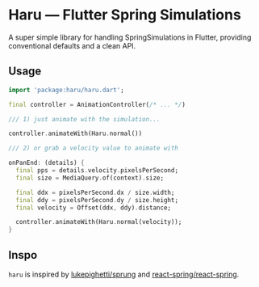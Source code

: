 # Haru — Flutter Spring Simulations

A super simple library for handling SpringSimulations in Flutter, providing conventional defaults and a clean API.

## Usage

```dart
import 'package:haru/haru.dart';

final controller = AnimationController(/* ... */)

/// 1) just animate with the simulation...

controller.animateWith(Haru.normal())

/// 2) or grab a velocity value to animate with

onPanEnd: (details) {
  final pps = details.velocity.pixelsPerSecond;
  final size = MediaQuery.of(context).size;

  final ddx = pixelsPerSecond.dx / size.width;
  final ddy = pixelsPerSecond.dy / size.height;
  final velocity = Offset(ddx, ddy).distance;

  controller.animateWith(Haru.normal(velocity));
}
```

## Inspo

`haru` is inspired by [lukepighetti/sprung](https://github.com/lukepighetti/sprung) and [react-spring/react-spring](https://github.com/react-spring/react-spring).
